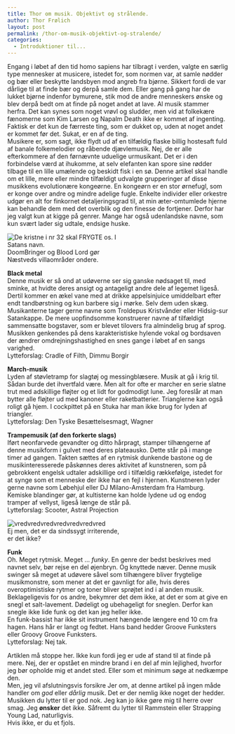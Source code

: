 ```yaml
---
title: Thor om musik. Objektivt og strålende.
author: Thor Frølich
layout: post
permalink: /thor-om-musik-objektivt-og-stralende/
categories:
  - Introduktioner til...
---
```

Engang i løbet af den tid homo sapiens har tilbragt i verden, valgte en særlig type mennesker at musicere, istedet for, som normen var, at samle nødder og bær eller beskytte landsbyen mod angreb fra bjørne. Sikkert fordi de var dårlige til at finde bær og derpå samle dem. Eller gang på gang har de lukket bjørne indenfor bymurene, stik mod de andre menneskers ønske og blev derpå bedt om at finde på noget andet at lave. Al musik stammer herfra. Det kan synes som noget vrøvl og sludder, men vid at folkekære fænomerne som Kim Larsen og Napalm Death ikke er kommet af ingenting. Faktisk er det kun de færreste ting, som er dukket op, uden at noget andet er kommet før det. Sukat, er en af de ting.  
Musikere er, som sagt, ikke flydt ud af en tilfældig flaske billig hostesaft fuld af banale folkemelodier og råbende djævlemusik. Nej, de er alle efterkommere af den førnævnte uduelige urmusikant. Det er i den forbindelse værd at ihukomme, at selv elefanten kan spore sine rødder tilbage til en lille umælende og beskidt fisk i en sø. Denne artikel skal handle om et lille, mere eller mindre tilfældigt udvalgte grupperinger af disse musikkens evolutionære kongeørne. En kongeørn er en stor ørnefugl, som er konge over andre og mindre adelige fugle. Enkelte individer eller orkestre udgør en alt for finkornet detaljeringsgrad til, at min æter-omtumlede hjerne kan behandle dem med det overblik og den finesse de fortjener. Derfor har jeg valgt kun at kigge på genrer. Mange har også udenlandske navne, som kun svært lader sig udtale, endsige huske.

<div class="bitImage bitRight" style="width: 258px">
  <img src="http://www.abekat.net/images/black_metal_01.jpg" alt="De kristne i nr 32 skal FRYGTE os. I Satans navn." /><br /> DoomBringer og Blood Lord gør Næstveds villaområder ondere.
</div>

**Black metal**  
Denne musik er så ond at udøverne ser sig ganske nødsaget til, med sminke, at hvidte deres ansigt og antageligt andre dele af legemet ligeså. Dertil kommer en ækel vane med at drikke appelsinjuice umiddelbart efter endt tandbørstning og kun barbere sig i mørke. Selv dem uden skæg. Musikanterne tager gerne navne som Troldepus Kristvånder eller Hidsig-sur Satankappe. De mere uopfindsomme konstruerer navne af tilfældigt sammensatte bogstaver, som er blevet tilovers fra almindelig brug af sprog. Musikken genkendes på dens karakteristiske hylende vokal og bordsaven der ændrer omdrejningshastighed en snes gange i løbet af en sangs varighed.  
Lytteforslag: Cradle of Filth, Dimmu Borgir

**March-musik**  
Lyden af støvletramp for slagtøj og messingblæsere. Musik at gå i krig til. Sådan burde det ihvertfald være. Men alt for ofte er marcher en serie slatne trut med adskillige fløjter og et lidt for godmodigt lune. Jeg foreslår at man bytter alle fløjter ud med kanoner eller raketbatterier. Trianglerne kan også roligt gå hjem. I cockpittet på en Stuka har man ikke brug for lyden af triangler.  
Lytteforslag: Den Tyske Besættelsesmagt, Wagner

**Trampemusik (af den forkerte slags)**  
Iført neonfarvede gevandter og ditto hårpragt, stamper tilhængerne af denne musikform i gulvet med deres plateausko. Dette står på i mange timer ad gangen. Takten sættes af en rytmisk dunkende bastone og de musikinteresserede påskønnes deres aktivitet af kunstneren, som på gebrokkent engelsk udtaler adskillige ord i tilfældig rækkefølge, istedet for at synge som et menneske der ikke har en fejl i hjernen. Kunstneren lyder gerne navne som Løbehjul eller DJ Milano-Amsterdam fra Hamburg. Kemiske blandinger gør, at kultisterne kan holde lydene ud og endog tramper af vellyst, ligeså længe de står på.  
Lytteforslag: Scooter, Astral Projection

<div class="bitImage bitLeft" style="width: 258px">
  <img src="http://www.abekat.net/images/funky_01.jpg" alt="vredvredvredvredvredvredvred" /><br /> Ej men, det er da sindssygt irriterende, er det ikke?
</div>

**Funk**  
Oh. Meget rytmisk. Meget … *funky*. En genre der bedst beskrives med navnet selv, bør rejse en del øjenbryn. Og knyttede næver. Denne musik swinger så meget at udøvere såvel som tilhængere bliver frygtelige musikmonstre, som mener at det er gavnligt for alle, hvis deres overoptimistiske rytmer og toner bliver sprøjtet ind i al anden musik. Beklageligevis for os andre, bekymrer det dem ikke, at det er som at give en snegl et salt-lavement. Dødeligt og ubehageligt for sneglen. Derfor kan snegle ikke lide funk og det kan jeg heller ikke.  
En funk-bassist har ikke sit instrument hængende længere end 10 cm fra hagen. Hans hår er langt og fedtet. Hans band hedder Groove Funksters eller Groovy Groove Funksters.  
Lytteforslag: Nej tak.

Artiklen må stoppe her. Ikke kun fordi jeg er ude af stand til at finde på mere. Nej, der er opstået en mindre brand i en del af min lejlighed, hvorfor jeg bør opholde mig et andet sted. Eller som et minimum søge at nedkæmpe den.  
Men, jeg vil afslutningsvis forsikre Jer om, at denne artikel på ingen måde handler om *god* eller *dårlig* musik. Det er der nemlig ikke noget der hedder. Musikken du lytter til er god nok. Jeg kan jo ikke gøre mig til herre over smag. Jeg **ønsker** det ikke. Såfremt du lytter til Rammstein eller Strapping Young Lad, naturligvis.  
Hvis ikke, er du et fjols.